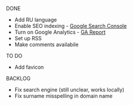 DONE
 - Add RU language
 - Enable SEO indexing - [Google Search Console](https://search.google.com/search-console?resource_id=https%3A%2F%2Fnpodlozhniy.github.io%2F)
 - Turn on Google Analytics - [GA Report](https://analytics.google.com/analytics/web/#/p410388205/reports/intelligenthome?params=_u..nav%3Dmaui)
 - Set up RSS
 - Make comments availabile

TO DO
 - Add favicon
 
 BACKLOG
  - Fix search engine (still unclear, works locally)
  - Fix surname misspelling in domain name